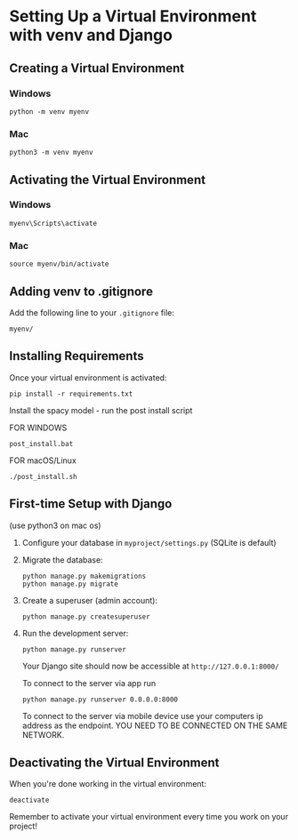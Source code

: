 # Setting Up a Virtual Environment with venv and Django

## Creating a Virtual Environment

### Windows

```
python -m venv myenv
```

### Mac

```
python3 -m venv myenv
```

## Activating the Virtual Environment

### Windows

```
myenv\Scripts\activate
```

### Mac

```
source myenv/bin/activate
```

## Adding venv to .gitignore

Add the following line to your `.gitignore` file:

```
myenv/
```

## Installing Requirements

Once your virtual environment is activated:

```
pip install -r requirements.txt
```

Install the spacy model - run the post install script

FOR WINDOWS

```
post_install.bat
```

FOR macOS/Linux

```
./post_install.sh
```

## First-time Setup with Django

(use python3 on mac os)

1. Configure your database in `myproject/settings.py` (SQLite is default)

2. Migrate the database:

   ```
   python manage.py makemigrations
   python manage.py migrate
   ```

3. Create a superuser (admin account):

   ```
   python manage.py createsuperuser
   ```

4. Run the development server:

   ```
   python manage.py runserver
   ```

   Your Django site should now be accessible at `http://127.0.0.1:8000/`

   To connect to the server via app run

   ```
   python manage.py runserver 0.0.0.0:8000
   ```

   To connect to the server via mobile device use your computers ip address as the endpoint.
   YOU NEED TO BE CONNECTED ON THE SAME NETWORK.

## Deactivating the Virtual Environment

When you're done working in the virtual environment:

```
deactivate
```

Remember to activate your virtual environment every time you work on your project!
